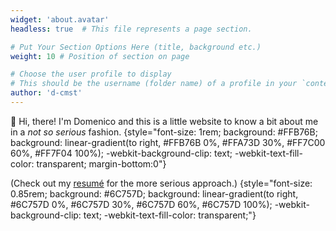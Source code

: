 ```yaml
---
widget: 'about.avatar'
headless: true  # This file represents a page section.

# Put Your Section Options Here (title, background etc.)
weight: 10 # Position of section on page

# Choose the user profile to display
# This should be the username (folder name) of a profile in your `content/authors/` folder.
author: 'd-cmst'
---
```

👋 Hi, there! I'm Domenico and this is a little website to know a bit about me in a _not so serious_ fashion. 
{style="font-size: 1rem; background: #FFB76B; background: linear-gradient(to right, #FFB76B 0%, #FFA73D 30%, #FF7C00 60%, #FF7F04 100%); -webkit-background-clip: text; -webkit-text-fill-color: transparent; margin-bottom:0"}

(Check out my [resumé](uploads/dcmst_resume_en.pdf) for the more serious approach.)
{style="font-size: 0.85rem; background: #6C757D; background: linear-gradient(to right, #6C757D 0%, #6C757D 30%, #6C757D 60%, #6C757D 100%); -webkit-background-clip: text; -webkit-text-fill-color: transparent;"}

